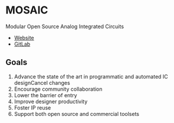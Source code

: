 <!--

**Here are some ideas to get you started:**

🙋‍♀️ A short introduction - what is your organization all about?
🌈 Contribution guidelines - how can the community get involved?
👩‍💻 Useful resources - where can the community find your docs? Is there anything else the community should know?
🍿 Fun facts - what does your team eat for breakfast?
🧙 Remember, you can do mighty things with the power of [Markdown](https://docs.github.com/github/writing-on-github/getting-started-with-writing-and-formatting-on-github/basic-writing-and-formatting-syntax)
-->
# MOSAIC

Modular Open Source Analog Integrated Circuits

- [Website](https://www.mosaic-ic.org/)
- [GitLab](https://gitlab.com/mosaic_group)

## Goals

1. Advance the state of the art in programmatic and automated IC designCancel changes
2. Encourage community collaboration
3. Lower the barrier of entry
4. Improve designer productivity
5. Foster IP reuse
6. Support both open source and commercial toolsets
